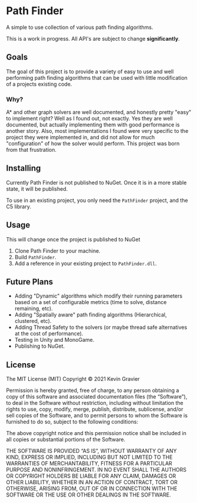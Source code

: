 ﻿# Path Finder

A simple to use collection of various path finding algorithms.

This is a work in progress. All API's are subject to change **significantly**.

## Goals

The goal of this project is to provide a variety of easy to use and well
performing path finding algorithms that can be used with little modification
of a projects existing code.

### Why?

A* and other graph solvers are well documented, and honestly pretty "easy" to
implement right? Well as I found out, not exactly. Yes they are well
documented, but actually implementing them with good performance is another
story. Also, most implementations I found were very specific to the project
they were implemented in, and did not allow for much "configuration" of how
the solver would perform. This project was born from that frustration. 

## Installing

Currently Path Finder is not published to NuGet. Once it is in a more
stable state, it will be published.

To use in an existing project, you only need the `PathFinder` project, and the 
C5 library.

## Usage

This will change once the project is published to NuGet

1. Clone Path Finder to your machine.
2. Build `PathFinder`.
3. Add a reference in your existing project to `PathFinder.dll`.


## Future Plans

- Adding "Dynamic" algorithms which modify their running parameters based on 
  a set of configurable metrics (time to solve, distance remaining, etc).
- Adding "Spatially aware" path finding algorithms (Hierarchical, clustered, 
  etc).
- Adding Thread Safety to the solvers (or maybe thread safe alternatives at 
  the cost of performance).
- Testing in Unity and MonoGame.
- Publishing to NuGet.

## License

The MIT License (MIT)
Copyright © 2021 Kevin Gravier

Permission is hereby granted, free of charge, to any person obtaining a copy
of this software and associated documentation files (the “Software”), to deal
in the Software without restriction, including without limitation the rights
to use, copy, modify, merge, publish, distribute, sublicense, and/or sell
copies of the Software, and to permit persons to whom the Software is
furnished to do so, subject to the following conditions:

The above copyright notice and this permission notice shall be included in
all copies or substantial portions of the Software.

THE SOFTWARE IS PROVIDED “AS IS”, WITHOUT WARRANTY OF ANY KIND, EXPRESS OR
IMPLIED, INCLUDING BUT NOT LIMITED TO THE WARRANTIES OF MERCHANTABILITY,
FITNESS FOR A PARTICULAR PURPOSE AND NONINFRINGEMENT. IN NO EVENT SHALL THE
AUTHORS OR COPYRIGHT HOLDERS BE LIABLE FOR ANY CLAIM, DAMAGES OR OTHER
LIABILITY, WHETHER IN AN ACTION OF CONTRACT, TORT OR OTHERWISE, ARISING FROM,
OUT OF OR IN CONNECTION WITH THE SOFTWARE OR THE USE OR OTHER DEALINGS IN THE
SOFTWARE.